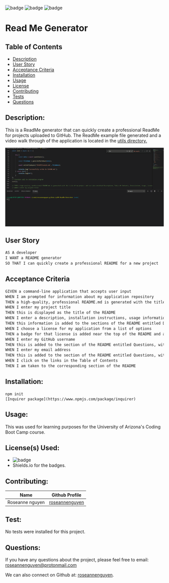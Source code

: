 
  ![badge](https://img.shields.io/badge/license-MIT-informational)   ![badge](https://img.shields.io/github/languages/top/roseannenguyen/09-ReadMe-Generator) ![badge]( https://img.shields.io/github/last-commit/roseannenguyen/09-ReadMe-Generator)

# Read Me Generator

  ## Table of Contents
  - [Description](#description)
  - [User Story](#userstory)
  - [Acceptance Criteria](#acceptancecriteria)
  - [Installation](#installation)
  - [Usage](#usage)
  - [License](#license)
  - [Contributing](#contributing)
  - [Tests](#tests)
  - [Questions](#questions)


  ## Description:
This is a ReadMe generator that can quickly create a professional ReadMe for projects uploaded to GitHub. The ReadMe example file generated and a video walk through of the application is located in the [utils directory.](https://github.com/roseannenguyen/09-ReadMe-Generator/tree/main/utils)

![Below is an example of the ReadMe Generator:](./utils/readme.gif)

## User Story

```md
AS A developer
I WANT a README generator
SO THAT I can quickly create a professional README for a new project
```

## Acceptance Criteria

```md
GIVEN a command-line application that accepts user input
WHEN I am prompted for information about my application repository
THEN a high-quality, professional README.md is generated with the title of my project and sections entitled Description, Table of Contents, Installation, Usage, License, Contributing, Tests, and Questions
WHEN I enter my project title
THEN this is displayed as the title of the README
WHEN I enter a description, installation instructions, usage information, contribution guidelines, and test instructions
THEN this information is added to the sections of the README entitled Description, Installation, Usage, Contributing, and Tests
WHEN I choose a license for my application from a list of options
THEN a badge for that license is added near the top of the README and a notice is added to the section of the README entitled License that explains which license the application is covered under
WHEN I enter my GitHub username
THEN this is added to the section of the README entitled Questions, with a link to my GitHub profile
WHEN I enter my email address
THEN this is added to the section of the README entitled Questions, with instructions on how to reach me with additional questions
WHEN I click on the links in the Table of Contents
THEN I am taken to the corresponding section of the README
```
 
  ## Installation:
```text
npm init 
[Inquirer package](https://www.npmjs.com/package/inquirer)
```

  ## Usage:
 This was used for learning purposes for the University of Arizona's Coding Boot Camp course. 

  ## License(s) Used:
  - ![badge](https://img.shields.io/badge/license-MIT-informational) 
  - Shields.io for the badges.   

  ## Contributing:
| Name | Github Profile|
| ------------- | ------------- |
| Roseanne nguyen  | [roseannenguyen](https://github.com/roseannenguyen)|



  ## Test:
No tests were installed for this project.
  
  ## Questions:
 If you have any questions about the project, please feel free to email: roseannenguyen@protonmail.com

  We can also connect on Github at: [roseannenguyen](https://github.com/roseannenguyen).